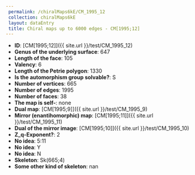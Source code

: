 ```yaml
--- 
 permalink: /chiralMaps6kE/CM_1995_12 
 collection: chiralMaps6kE
 layout: dataEntry
 title: Chiral maps up to 6000 edges - CM[1995;12]
---
```


- **ID**: [CM[1995;12]]({{ site.url }}/test/CM_1995_12)
- **Genus of the underlying surface**: 647
- **Length of the face**: 105
- **Valency**: 6
- **Length of the Petrie polygon**: 1330
- **Is the automorphism group solvable?**: S
- **Number of vertices**: 665
- **Number of edges**: 1995
- **Number of faces**: 38
- **The map is self-**: none
- **Dual map**: [CM[1995;9]]({{ site.url }}/test/CM_1995_9)
- **Mirror (enantihomorphic) map**: [CM[1995;11]]({{ site.url }}/test/CM_1995_11)
- **Dual of the mirror image**: [CM[1995;10]]({{ site.url }}/test/CM_1995_10)
- **Z_q-Exponent?**: 2
- **No idea**:  5:11
- **No idea**: Y
- **No idea**: N
- **Skeleton**: Sk(665;4)
- **Some other kind of skeleton**: nan
